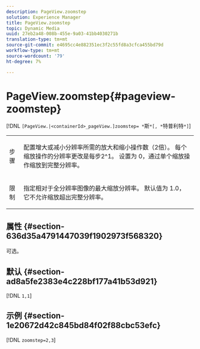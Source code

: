 ```yaml
---
description: PageView.zoomstep
solution: Experience Manager
title: PageView.zoomstep
topic: Dynamic Media
uuid: 27eb2a48-008b-455e-9a03-41bb4030271b
translation-type: tm+mt
source-git-commit: e4695cc4e882351ec3f2c55fd8a3cfca455bd79d
workflow-type: tm+mt
source-wordcount: '79'
ht-degree: 7%

---
```



# PageView.zoomstep{#pageview-zoomstep}

[!DNL `[PageView.|<containerId>_pageView.]zoomstep= *`斯`*[, *`特普利特`*]`]

<table id="table_82C9252157DB41B5B98505855975D2F5"> 
 <tbody> 
  <tr> 
   <td colname="col1"> <p> <span class="codeph"><span class="varname"> 步骤</span></span> </p> </td> 
   <td colname="col2"> <p> 配置增大或减小分辨率所需的放大和缩小操作数（2倍）。 每个缩放操作的分辨率更改是每步2^1。 设置为<span class="codeph"> 0</span>，通过单个缩放操作缩放到完整分辨率。 </p> </td> 
  </tr> 
  <tr> 
   <td colname="col1"> <p><span class="codeph"><span class="varname"> 限制</span></span> </p> </td> 
   <td colname="col2"> <p> 指定相对于全分辨率图像的最大缩放分辨率。 默认值为<span class="codeph"> 1.0</span>，它不允许缩放超出完整分辨率。 </p> </td> 
  </tr> 
 </tbody> 
</table>

## 属性 {#section-636d35a4791447039f1902973f568320}

可选。

## 默认 {#section-ad8a5fe2383e4c228bf177a41b53d921}

[!DNL `1,1`]

## 示例 {#section-1e20672d42c845bd84f02f88cbc53efc}

[!DNL `zoomstep=2,3`]
